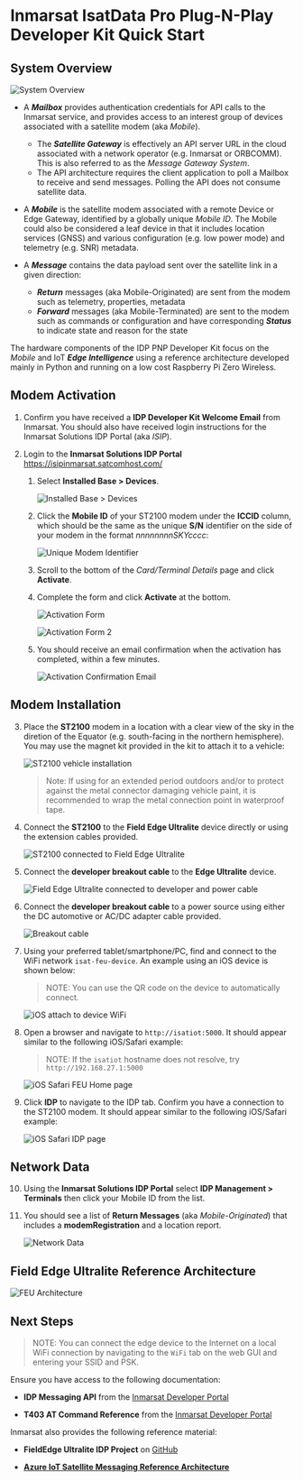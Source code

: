 # Inmarsat IsatData Pro Plug-N-Play Developer Kit Quick Start

## System Overview

![System Overview](media/idp-architecture.png)

* A ***Mailbox*** provides authentication credentials for API calls to the 
Inmarsat service, and provides access to an interest group of devices associated 
with a satellite modem (aka *Mobile*).
    * The ***Satellite Gateway*** is effectively an API server URL in the cloud 
    associated with a network operator (e.g. Inmarsat or ORBCOMM). This is also
    referred to as the *Message Gateway System*.
    * The API architecture requires the client application to poll a Mailbox to
    receive and send messages.  Polling the API does not consume satellite data.

* A ***Mobile*** is the satellite modem associated with a remote Device or Edge 
Gateway, identified by a globally unique *Mobile ID*.  The Mobile could also be 
considered a leaf device in that it includes location services (GNSS) and 
various configuration (e.g. low power mode) and telemetry (e.g. SNR) metadata.

* A ***Message*** contains the data payload sent over the satellite link in a 
given direction:
  * ***Return*** messages (aka Mobile-Originated) are sent from the modem 
  such as telemetry, properties, metadata
  * ***Forward*** messages (aka Mobile-Terminated) are sent to the modem such 
  as commands or configuration and have corresponding ***Status*** to indicate 
  state and reason for the state

The hardware components of the IDP PNP Developer Kit focus on the *Mobile* and
IoT ***Edge Intelligence*** using a reference architecture developed mainly in
Python and running on a low cost Raspberry Pi Zero Wireless.

## Modem Activation

1. Confirm you have received a **IDP Developer Kit Welcome Email** from
Inmarsat.  You should also have received login instructions for the Inmarsat
Solutions IDP Portal (aka *ISIP*).

2. Login to the **Inmarsat Solutions IDP Portal** 
https://isipinmarsat.satcomhost.com/

    1. Select **Installed Base > Devices**.
        
        ![Installed Base > Devices](media/isip-installed-base.png)

    2. Click the **Mobile ID** of your ST2100 modem under the **ICCID** column,
    which should be the same as the unique **S/N** identifier on the side of 
    your modem in the format *nnnnnnnnSKYcccc*:

        ![Unique Modem Identifier](media/st2100-label.png)

    3. Scroll to the bottom of the *Card/Terminal Details* page and click
    **Activate**.

    4. Complete the form and click **Activate** at the bottom.

        ![Activation Form](media/isip-activate-1.png)

        ![Activation Form 2](media/isip-activate-2.png)

    5. You should receive an email confirmation when the activation has
    completed, within a few minutes.

        ![Activation Confirmation Email](media/activation-conf.png)

## Modem Installation

3. Place the **ST2100** modem in a location with a clear view of the sky
in the diretion of the Equator (e.g. south-facing in the northern hemisphere).
You may use the magnet kit provided in the kit to attach it to a vehicle:

    ![ST2100 vehicle installation](media/vehicle-install.png)

    >Note: If using for an extended period outdoors and/or to protect against
    the metal connector damaging vehicle paint, it is recommended to wrap
    the metal connection point in waterproof tape.

4. Connect the **ST2100** to the **Field Edge Ultralite** device directly or
using the extension cables provided.

    ![ST2100 connected to Field Edge Ultralite](media/connection-1.png)

5. Connect the **developer breakout cable** to the **Edge Ultralite** device.

    ![Field Edge Ultralite connected to developer and power cable](media/connection-2.png)

6. Connect the **developer breakout cable** to a power source using either
the DC automotive or AC/DC adapter cable provided.

    ![Breakout cable](media/breakout-cable.png)

7. Using your preferred tablet/smartphone/PC, find and connect to the WiFi
network `isat-feu-device`.  An example using an iOS device is shown below:

    >NOTE: You can use the QR code on the device to automatically connect.

    ![iOS attach to device WiFi](media/iphone-ap-connect.png)

8. Open a browser and navigate to `http://isatiot:5000`.  It should appear
similar to the following iOS/Safari example:

    >NOTE: If the `isatiot` hostname does not resolve,
    try `http://192.168.27.1:5000`

    ![iOS Safari FEU Home page](media/gui-main.png)

9. Click **IDP** to navigate to the IDP tab.  Confirm you have a connection to
the ST2100 modem.  It should appear similar to the following iOS/Safari example:

    ![iOS Safari IDP page](media/gui-idp-1.png)

## Network Data

10. Using the **Inmarsat Solutions IDP Portal** select
**IDP Management > Terminals** then click your Mobile ID from the list.

11. You should see a list of **Return Messages** (aka *Mobile-Originated*) that
includes a **modemRegistration** and a location report.

    ![Network Data](media/network-data.png)

## Field Edge Ultralite Reference Architecture

![FEU Architecture](media/idpdevkit-arch.png)

## Next Steps

>NOTE: You can connect the edge device to the Internet on a local WiFi
connection by navigating to the `WiFi` tab on the web GUI and entering your
SSID and PSK.

Ensure you have access to the following documentation:

* **IDP Messaging API** from the [Inmarsat Developer Portal](https://developer.inmarsat.com)

* **T403 AT Command Reference** from the [Inmarsat Developer Portal](https://developer.inmarsat.com)

Inmarsat also provides the following reference material:

* **FieldEdge Ultralite IDP Project** on [GitHub](https://github.com/inmarsat-enterprise/feu-idp)

* [**Azure IoT Satellite Messaging Reference Architecture**](https://github.com/inmarsat/azure-isatdatapro)